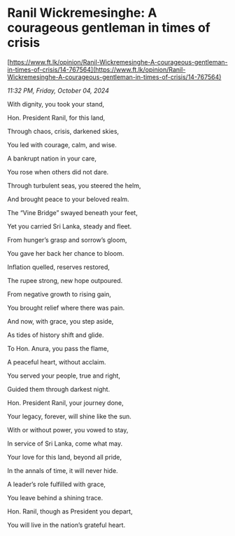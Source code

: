 # Ranil Wickremesinghe: A courageous gentleman in times of crisis

[https://www.ft.lk/opinion/Ranil-Wickremesinghe-A-courageous-gentleman-in-times-of-crisis/14-767564](https://www.ft.lk/opinion/Ranil-Wickremesinghe-A-courageous-gentleman-in-times-of-crisis/14-767564)

*11:32 PM, Friday, October 04, 2024*

With dignity, you took your stand,

Hon. President Ranil, for this land,

Through chaos, crisis, darkened skies,

You led with courage, calm, and wise.

A bankrupt nation in your care,

You rose when others did not dare.

Through turbulent seas, you steered the helm,

And brought peace to your beloved realm.

The “Vine Bridge” swayed beneath your feet,

Yet you carried Sri Lanka, steady and fleet.

From hunger’s grasp and sorrow’s gloom,

You gave her back her chance to bloom.

Inflation quelled, reserves restored,

The rupee strong, new hope outpoured.

From negative growth to rising gain,

You brought relief where there was pain.

And now, with grace, you step aside,

As tides of history shift and glide.

To Hon. Anura, you pass the flame,

A peaceful heart, without acclaim.

You served your people, true and right,

Guided them through darkest night.

Hon. President Ranil, your journey done,

Your legacy, forever, will shine like the sun.

With or without power, you vowed to stay,

In service of Sri Lanka, come what may.

Your love for this land, beyond all pride,

In the annals of time, it will never hide.

A leader’s role fulfilled with grace,

You leave behind a shining trace.

Hon. Ranil, though as President you depart,

You will live in the nation’s grateful heart.

